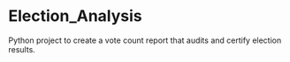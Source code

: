 # Election_Analysis
Python project to create a vote count report that audits and certify election results.
